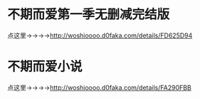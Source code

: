 # 不期而爱第一季无删减完结版
点这里→→→→http://woshioooo.d0faka.com/details/FD625D94

# 不期而爱小说
点这里→→→→http://woshioooo.d0faka.com/details/FA290FBB
